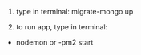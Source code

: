 1. type in terminal: migrate-mongo up

2. to run app, type in terminal:
  - nodemon
  or
  -pm2 start

